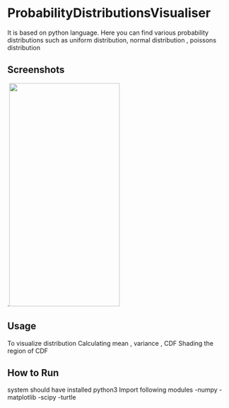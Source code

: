 # ProbabilityDistributionsVisualiser
It is based on python language. Here you can find various probability distributions such as 
uniform distribution, normal distribution , poissons distribution

## Screenshots
.<img src= "https://github.com/rock53-cmd/ProbabilityDistributionsVisualiser/blob/main/Readme%20Images/image1.JPG" width="250" height="505">

## Usage
To visualize distribution 
Calculating mean , variance , CDF
Shading the region of CDF

## How to Run
system should have installed python3
Import following modules
-numpy
-matplotlib
-scipy
-turtle
